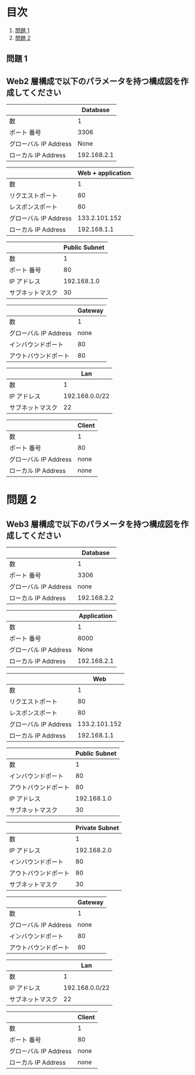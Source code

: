 # 目次

1. [問題 1](#problem1)
1. [問題 2](#problem2)

## <a id="problem1">問題 1</a>

## Web2 層構成で以下のパラメータを持つ構成図を作成してください

|                       | Database    |
| --------------------- | ----------- |
| 数                    | 1           |
| ポート 番号           | 3306        |
| グローバル IP Address | None        |
| ローカル IP Address   | 192.168.2.1 |

|                       | Web + application |
| --------------------- | ----------------- |
| 数                    | 1                 |
| リクエストポート      | 80                |
| レスポンスポート      | 80                |
| グローバル IP Address | 133.2.101.152     |
| ローカル IP Address   | 192.168.1.1       |

|                  | Public Subnet |
| ---------------- | ------------- |
| 数               | 1             |
| ポート 番号      | 80            |
| IP アドレス      | 192.168.1.0   |
| サブネットマスク | 30            |

|                       | Gateway |
| --------------------- | ------- |
| 数                    | 1       |
| グローバル IP Address | none    |
| インバウンドポート    | 80      |
| アウトバウンドポート  | 80      |

|                  | Lan            |
| ---------------- | -------------- |
| 数               | 1              |
| IP アドレス      | 192.168.0.0/22 |
| サブネットマスク | 22             |

|                       | Client |
| --------------------- | ------ |
| 数                    | 1      |
| ポート 番号           | 80     |
| グローバル IP Address | none   |
| ローカル IP Address   | none   |

# <a id="problem2">問題 2</a>

## Web3 層構成で以下のパラメータを持つ構成図を作成してください

|                       | Database    |
| --------------------- | ----------- |
| 数                    | 1           |
| ポート 番号           | 3306        |
| グローバル IP Address | none        |
| ローカル IP Address   | 192.168.2.2 |

|                       | Application |
| --------------------- | ----------- |
| 数                    | 1           |
| ポート 番号           | 8000        |
| グローバル IP Address | None        |
| ローカル IP Address   | 192.168.2.1 |

|                       | Web           |
| --------------------- | ------------- |
| 数                    | 1             |
| リクエストポート      | 80            |
| レスポンスポート      | 80            |
| グローバル IP Address | 133.2.101.152 |
| ローカル IP Address   | 192.168.1.1   |

|                      | Public Subnet |
| -------------------- | ------------- |
| 数                   | 1             |
| インバウンドポート   | 80            |
| アウトバウンドポート | 80            |
| IP アドレス          | 192.168.1.0   |
| サブネットマスク     | 30            |

|                      | Private Subnet |
| -------------------- | -------------- |
| 数                   | 1              |
| IP アドレス          | 192.168.2.0    |
| インバウンドポート   | 80             |
| アウトバウンドポート | 80             |
| サブネットマスク     | 30             |

|                       | Gateway |
| --------------------- | ------- |
| 数                    | 1       |
| グローバル IP Address | none    |
| インバウンドポート    | 80      |
| アウトバウンドポート  | 80      |

|                  | Lan            |
| ---------------- | -------------- |
| 数               | 1              |
| IP アドレス      | 192.168.0.0/22 |
| サブネットマスク | 22             |

|                       | Client |
| --------------------- | ------ |
| 数                    | 1      |
| ポート 番号           | 80     |
| グローバル IP Address | none   |
| ローカル IP Address   | none   |
